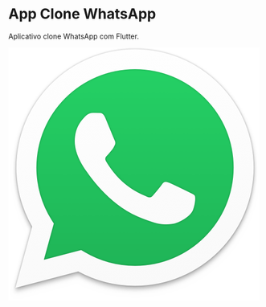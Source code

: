 # App Clone WhatsApp

Aplicativo clone WhatsApp com Flutter.

![alt text](https://github.com/elbersongames/flutter_clonewhatsapp/blob/master/w.png)

